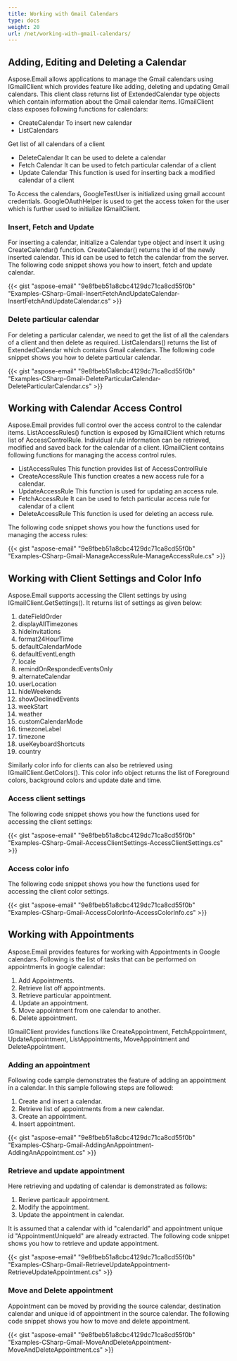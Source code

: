 ```yaml
---
title: Working with Gmail Calendars
type: docs
weight: 20
url: /net/working-with-gmail-calendars/
---
```



## **Adding, Editing and Deleting a Calendar**
Aspose.Email allows applications to manage the Gmail calendars using IGmailClient which provides feature like adding, deleting and updating Gmail calendars. This client class returns list of ExtendedCalendar type objects which contain information about the Gmail calendar items. IGmailClient class exposes following functions for calendars:

- CreateCalendar
  To insert new calendar
- ListCalendars

Get list of all calendars of a client

- DeleteCalendar
  It can be used to delete a calendar
- Fetch Calendar
  It can be used to fetch particular calendar of a client
- Update Calendar
  This function is used for inserting back a modified calendar of a client

To Access the calendars, GoogleTestUser is initialized using gmail account credentials. GoogleOAuthHelper is used to get the access token for the user which is further used to initialize IGmailClient.
### **Insert, Fetch and Update**
For inserting a calendar, initialize a Calendar type object and insert it using CreateCalendar() function. CreateCalendar() returns the id of the newly inserted calendar. This id can be used to fetch the calendar from the server. The following code snippet shows you how to insert, fetch and update calendar.



{{< gist "aspose-email" "9e8fbeb51a8cbc4129dc71ca8cd55f0b" "Examples-CSharp-Gmail-InsertFetchAndUpdateCalendar-InsertFetchAndUpdateCalendar.cs" >}}
### **Delete particular calendar**
For deleting a particular calendar, we need to get the list of all the calendars of a client and then delete as required. ListCalendars() returns the list of ExtendedCalendar which contains Gmail calendars. The following code snippet shows you how to delete particular calendar.



{{< gist "aspose-email" "9e8fbeb51a8cbc4129dc71ca8cd55f0b" "Examples-CSharp-Gmail-DeleteParticularCalendar-DeleteParticularCalendar.cs" >}}
## **Working with Calendar Access Control**
Aspose.Email provides full control over the access control to the calendar items. ListAccessRules() function is exposed by IGmailClient which returns list of AccessControlRule. Individual rule information can be retrieved, modified and saved back for the calendar of a client. IGmailClient contains following functions for managing the access control rules.

- ListAccessRules
  This function provides list of AccessControlRule
- CreateAccessRule
  This function creates a new access rule for a calendar.
- UpdateAccessRule
  This function is used for updating an access rule.
- FetchAccessRule
  It can be used to fetch particular access rule for calendar of a client
- DeleteAccessRule
  This function is used for deleting an access rule.

The following code snippet shows you how the functions used for managing the access rules:



{{< gist "aspose-email" "9e8fbeb51a8cbc4129dc71ca8cd55f0b" "Examples-CSharp-Gmail-ManageAccessRule-ManageAccessRule.cs" >}}
## **Working with Client Settings and Color Info**
Aspose.Email supports accessing the Client settings by using IGmailClient.GetSettings(). It returns list of settings as given below:

1. dateFieldOrder
1. displayAllTimezones
1. hideInvitations
1. format24HourTime
1. defaultCalendarMode
1. defaultEventLength
1. locale
1. remindOnRespondedEventsOnly
1. alternateCalendar
1. userLocation
1. hideWeekends
1. showDeclinedEvents
1. weekStart
1. weather
1. customCalendarMode
1. timezoneLabel
1. timezone
1. useKeyboardShortcuts
1. country

Similarly color info for clients can also be retrieved using IGmailClient.GetColors(). This color info object returns the list of Foreground colors, background colors and update date and time.
### **Access client settings**
The following code snippet shows you how the functions used for accessing the client settings:



{{< gist "aspose-email" "9e8fbeb51a8cbc4129dc71ca8cd55f0b" "Examples-CSharp-Gmail-AccessClientSettings-AccessClientSettings.cs" >}}
### **Access color info**
The following code snippet shows you how the functions used for accessing the client color settings.



{{< gist "aspose-email" "9e8fbeb51a8cbc4129dc71ca8cd55f0b" "Examples-CSharp-Gmail-AccessColorInfo-AccessColorInfo.cs" >}}
## **Working with Appointments**
Aspose.Email provides features for working with Appointments in Google calendars. Following is the list of tasks that can be performed on appointments in google calendar:

1. Add Appointments.
1. Retrieve list off appointments.
1. Retrieve particular appointment.
1. Update an appointment.
1. Move appointment from one calendar to another.
1. Delete appointment.

IGmailClient provides functions like CreateAppointment, FetchAppointment, UpdateAppointment, ListAppointments, MoveAppointment and DeleteAppointment.
### **Adding an appointment**
Following code sample demonstrates the feature of adding an appointment in a calendar. In this sample following steps are followed:

1. Create and insert a calendar.
1. Retrieve list of appointments from a new calendar.
1. Create an appointment.
1. Insert appointment.



{{< gist "aspose-email" "9e8fbeb51a8cbc4129dc71ca8cd55f0b" "Examples-CSharp-Gmail-AddingAnAppointment-AddingAnAppointment.cs" >}}
### **Retrieve and update appointment**
Here retrieving and updating of calendar is demonstrated as follows:

1. Rerieve particaulr appointment.
1. Modify the appointment.
1. Update the appointment in calendar.

It is assumed that a calendar with id "calendarId" and appointment unique id "AppointmentUniqueId" are already extracted. The following code snippet shows you how to retrieve and update appointment.



{{< gist "aspose-email" "9e8fbeb51a8cbc4129dc71ca8cd55f0b" "Examples-CSharp-Gmail-RetrieveUpdateAppointment-RetrieveUpdateAppointment.cs" >}}
### **Move and Delete appointment**
Appointment can be moved by providing the source calendar, destination calendar and unique id of appointment in the source calendar. The following code snippet shows you how to move and delete appointment.



{{< gist "aspose-email" "9e8fbeb51a8cbc4129dc71ca8cd55f0b" "Examples-CSharp-Gmail-MoveAndDeleteAppointment-MoveAndDeleteAppointment.cs" >}}
